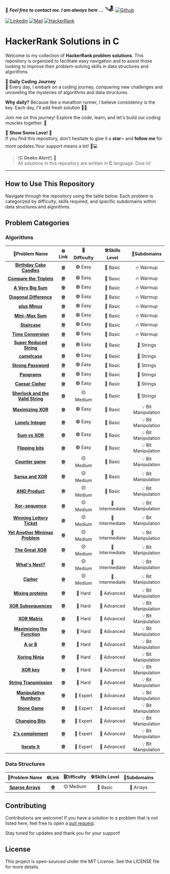 <!-- 

/* -------------------------------------------------------------------- */
/*                                                                      */
/*                          Comments                                    */
/*                                                                      */
/* -------------------------------------------------------------------- */

[1] HypeLink: 
              **<a href="Problem Solving/Algorithms/Basic/Problem 01.c">Problem </a>** 
              **[Problem A](Problem%20Solving/Algorithms/Basic/Problem%2001.c)** 
              ** for bold
              %20 for spaces
[2] emo
              ## Problem Categories

              ### Data Structures
              | Problem Name | Difficulty | Skills Level | Subdomains |
              |:------------:|:----------:|:------------:|:----------:|
              | 📊 **Problem A** | 🟢 Easy | 🌱 Basic | 🔗 Arrays |
              | 📊 **Problem B** | 🟡 Medium | 🚀 Intermediate | 🔗 Linked Lists |
              | 📈 **Problem C** | 🔴 Hard | 🌟 Advanced | 🌲 Trees |
              | ... | ... | ... | ... |

			  - Warmup: 🔥
			  - Implementation: 🛠️
			  - Strings: 🧵
			  - Sorting: 🔢
			  - Search: 🔍
			  - Graph Theory: 🌐
			  - Greedy: 💰
			  - Dynamic Programming: ⏳
			  - Constructive Algorithms: 🏗️
			  - Bit Manipulation: 💡
			  - Recursion: 🔁
			  - Game Theory: 🎲
			  - NP Complete: 🧩
			  - Debugging: 🐞
			  
			  For Data Structures:
			  - Arrays: 🔢
			  - Linked Lists: 🔗
			  - Trees: 🌲
			  - Balanced Trees: ⚖️
			  - Stacks: 📚
			  - Queues: 🚶‍♂️🚶‍♀️
			  - Heap: 🗑️
			  - Disjoint Set: 🧿
			  - Multiple Choice: ✅
			  - Trie: 🌳
			  - Advanced: 🚀
			  
			  Feel free to use these emojis to enhance the visual appeal of your README file and make it more intuitive. Happy coding! 🌟
			  
						  ### Algorithms
						  
						  🔍 Sorting 
						  🌐 Graph Theory 
						  🔄 Dynamic Programming 
			  
			  https://www.hackerrank.com/challenges/birthday-cake-candles/problem
			  Birthday Cake Candles

C
HackerRank
Algorithms
Data Structures
Problem Solving
Coding Challenges
C Programming
Learning C
Computer Science
Educational
-->
📝 ***Feel free to contact me. I am always here ...*** <img src="https://github.com/abd-elarhman/abd-elarhman/blob/main/assets/giphy.gif" width="30">  [![Github](https://img.shields.io/github/followers/abd-elarhman?label=Followers&style=social)](https://github.com/abd-elarhman)<br>
<br> [![Linkedin](https://img.shields.io/badge/LinkedIn-Abdelrahman%20Ahmed-blue?logo=Linkedin&logoColor=blue&labelColor=black)](https://www.linkedin.com/in/-abdelrahman-ahmed//) [![Mail](https://img.shields.io/badge/abdelrahman.ahmed0599@gmail.com-blue?logo=Gmail&logoColor=blue&labelColor=black)](mailto:abdelrahman.ahmed0599@gmail.com) [![HackerRank](https://img.shields.io/badge/HackerRank-abdelrahman_ah30-brightgreen?logo=HackerRank&logoColor=Green&labelColor=black)](https://www.hackerrank.com/profile/abdelrahman_ah30) </br>

# HackerRank Solutions in C

Welcome to my collection of **HackerRank problem solutions**. This repository is organized to facilitate easy navigation and to assist those looking to improve their problem-solving skills in data structures and algorithms.

🚀 **Daily Coding Journey**\
🌟 Every day, I embark on a coding journey, conquering new challenges and unraveling the mysteries of algorithms and data structures.

**Why daily?** Because like a marathon runner, I believe consistency is the key. Each day, I'll add fresh solution 🧠💡.

Join me on this journey! Explore the code, learn, and let's build our coding muscles together. 🤝

🌟 **Show Some Love!** 🌟\
If you find this repository, don't hesitate to give it a **star**⭐️ and **follow me** for more updates.Your support means a lot! 🌟💻


> [**C Geeks Alert!**] 🚨\
> All solutions in this repository are written in **C** language. Dive in!

---

## How to Use This Repository
Navigate through the repository using the table below. Each problem is categorized by difficulty, skills required, and specific subdomains within data structures and algorithms.

## Problem Categories

### Algorithms
|  📝**Problem Name** |  🌐**Link** |  🎚️**Difficulty** | 🛠️**Skills Level** | 📂**Subdomains** |
|:------------:|:----------:|:----------:|:------------:|:----------:|
| **<a href="Problem Solving/Algorithms/Basic/Birthday_Cake_Candles.c">Birthday Cake Candles </a>** | **<a href="https://www.hackerrank.com/challenges/birthday-cake-candles/problem">🌐 </a>** | 🟢 Easy | 🌱 Basic | 🔥 Warmup |
| **<a href="Problem Solving/Algorithms/Basic/Compare_the_Triplets.c">Compare the Triplets </a>** | **<a href="https://www.hackerrank.com/challenges/compare-the-triplets">🌐 </a>** | 🟢 Easy | 🌱 Basic | 🔥 Warmup |
| **<a href="Problem Solving/Algorithms/Basic/A Very Big Sum.c">A Very Big Sum </a>** | **<a href="https://www.hackerrank.com/challenges/a-very-big-sum/problem">🌐 </a>** | 🟢 Easy | 🌱 Basic | 🔥 Warmup |
| **<a href="Problem Solving/Algorithms/Basic/Diagonal Difference.c">Diagonal Difference </a>** | **<a href="https://www.hackerrank.com/challenges/diagonal-difference/problem">🌐 </a>** | 🟢 Easy | 🌱 Basic | 🔥 Warmup |
| **<a href="Problem Solving/Algorithms/Basic/plus Minus.c">plus Minus </a>** | **<a href="https://www.hackerrank.com/challenges/plus-minus/problem">🌐 </a>** | 🟢 Easy | 🌱 Basic | 🔥 Warmup |
| **<a href="Problem Solving/Algorithms/Basic/Mini-Max Sum.c">Mini-Max Sum </a>** | **<a href="https://www.hackerrank.com/challenges/mini-max-sum/problem">🌐 </a>** | 🟢 Easy | 🌱 Basic | 🔥 Warmup |
| **<a href="Problem Solving/Algorithms/Basic/Staircase.c">Staircase </a>** | **<a href="https://www.hackerrank.com/challenges/staircase/problem">🌐 </a>** | 🟢 Easy | 🌱 Basic | 🔥 Warmup |
| **<a href="Problem Solving/Algorithms/Basic/Time Conversion.c">Time Conversion</a>** | **<a href="https://www.hackerrank.com/challenges/time-conversion/problem">🌐 </a>** | 🟢 Easy | 🌱 Basic | 🔥 Warmup |
| **<a href="Problem Solving/Algorithms/Basic/Super Reduced String.c">Super Reduced String </a>** | **<a href="https://www.hackerrank.com/challenges/reduced-string/problem">🌐 </a>** | 🟢 Easy | 🌱 Basic | 🧵 Strings |
| **<a href="Problem Solving/Algorithms/Basic/camelcase.c">camelcase </a>** | **<a href="https://www.hackerrank.com/challenges/camelcase/problem">🌐 </a>** | 🟢 Easy | 🌱 Basic | 🧵 Strings |
| **<a href="Problem Solving/Algorithms/Basic/Strong Password.c">Strong Password </a>** | **<a href="https://www.hackerrank.com/challenges/strong-password/problem">🌐 </a>** | 🟢 Easy | 🌱 Basic | 🧵 Strings |
| **<a href="Problem Solving/Algorithms/Basic/Pangrams.c">Pangrams </a>** | **<a href="https://www.hackerrank.com/challenges/pangrams/problem">🌐 </a>** | 🟢 Easy | 🌱 Basic | 🧵 Strings |
| **<a href="Problem Solving/Algorithms/Basic/Caesar Cipher.c">Caesar Cipher </a>** | **<a href="https://www.hackerrank.com/challenges/caesar-cipher-1/problem">🌐 </a>** | 🟢 Easy | 🌱 Basic | 🧵 Strings |
| **<a href="Problem Solving/Algorithms/Basic/Sherlock and the Valid String.c">Sherlock and the Valid String</a>** | **<a href="https://www.hackerrank.com/challenges/sherlock-and-valid-string/problem">🌐 </a>** |   🟡 Medium | 🌱 Basic | 🧵 Strings |
| **<a href="Problem Solving/Algorithms/Basic/Maximizing XOR.c">Maximizing XOR</a>** | **<a href="https://www.hackerrank.com/challenges/maximizing-xor/problem">🌐 </a>** |   🟢 Easy | 🌱 Basic | 💡 Bit Manipulation |
| **<a href="Problem Solving/Algorithms/Basic/Lonely Integer.c">Lonely Integer</a>** | **<a href="https://www.hackerrank.com/challenges/lonely-integer/problem">🌐 </a>** |   🟢 Easy | 🌱 Basic | 💡 Bit Manipulation |
| **<a href="Problem Solving/Algorithms/Basic/Sum vs XOR.c">Sum vs XOR</a>** | **<a href="https://www.hackerrank.com/challenges/sum-vs-xor/problem">🌐 </a>** |   🟢 Easy | 🌱 Basic | 💡 Bit Manipulation |
| **<a href="Problem Solving/Algorithms/Basic/Flipping bits.c">Flipping bits</a>** | **<a href="https://www.hackerrank.com/challenges/flipping-bits/problem">🌐 </a>** |   🟢 Easy| 🌱 Basic | 💡 Bit Manipulation |
| **<a href="Problem Solving/Algorithms/Basic/Counter game.c">Counter game</a>** | **<a href="https://www.hackerrank.com/challenges/counter-game/problem">🌐 </a>** |  🟡 Medium| 🌱 Basic | 💡 Bit Manipulation |
| **<a href="Problem Solving/Algorithms/Basic/Sansa and XOR.c">Sansa and XOR</a>** | **<a href="https://www.hackerrank.com/challenges/sansa-and-xor/problem">🌐 </a>** |  🟡 Medium| 🌱 Basic | 💡 Bit Manipulation |
| **<a href="Problem Solving/Algorithms/Basic/AND Product.c">AND Product</a>** | **<a href="https://www.hackerrank.com/challenges/and-product/problem">🌐 </a>** |  🟡 Medium| 🌱 Basic | 💡 Bit Manipulation |
| **<a href="Problem Solving/Algorithms/Basic/Xor-sequence.c">Xor-sequence</a>** | **<a href="https://www.hackerrank.com/challenges/xor-se/problem">🌐 </a>** |  🟡 Medium| 🚀 Intermediate | 💡 Bit Manipulation |
| **<a href="Problem Solving/Algorithms/Basic/Winning Lottery Ticket.c">Winning Lottery Ticket</a>** | **<a href="https://www.hackerrank.com/challenges/winning-lottery-ticket/problem">🌐 </a>** |  🟡 Medium| 🚀 Intermediate | 💡 Bit Manipulation |
| **<a href="Problem Solving/Algorithms/Basic/Yet Another Minimax Problem.c">Yet Another Minimax Problem</a>** | **<a href="https://www.hackerrank.com/challenges/yet-another-minimax-problem/problem">🌐 </a>** |  🟡 Medium| 🚀 Intermediate | 💡 Bit Manipulation |
| **<a href="Problem Solving/Algorithms/Basic/The Great XOR.c">The Great XOR</a>** | **<a href="https://www.hackerrank.com/challenges/the-great-xor/problem">🌐 </a>** |  🟡 Medium| 🚀 Intermediate | 💡 Bit Manipulation |
| **<a href="Problem Solving/Algorithms/Basic/What's Next?.c">What's Next?</a>** | **<a href="https://www.hackerrank.com/challenges/whats-next/problem">🌐 </a>** |  🟡 Medium| 🚀 Intermediate | 💡 Bit Manipulation |
| **<a href="Problem Solving/Algorithms/Basic/Cipher.c">Cipher</a>** | **<a href="https://www.hackerrank.com/challenges/cipher/problem">🌐 </a>** |  🟡 Medium| 🚀 Intermediate | 💡 Bit Manipulation |
| **<a href="Problem Solving/Algorithms/Basic/Mixing proteins.c">Mixing proteins</a>** | **<a href="https://www.hackerrank.com/challenges/pmix/problem">🌐 </a>** | 🔴 Hard| 🌟 Advanced | 💡 Bit Manipulation |
| **<a href="Problem Solving/Algorithms/Basic/XOR Subsequences.c">XOR Subsequences</a>** | **<a href="https://www.hackerrank.com/challenges/xor-subsequence/problem">🌐 </a>** | 🔴 Hard| 🌟 Advanced | 💡 Bit Manipulation |
| **<a href="Problem Solving/Algorithms/Basic/XOR Matrix">XOR Matrix</a>** | **<a href="https://www.hackerrank.com/challenges/xor-matrix/problem">🌐 </a>** | 🔴 Hard| 🌟 Advanced | 💡 Bit Manipulation |
| **<a href="Problem Solving/Algorithms/Basic/Maximizing the Function.c">Maximizing the Function</a>** | **<a href="https://www.hackerrank.com/challenges/maximizing-the-function/problem">🌐 </a>** | 🔴 Hard| 🌟 Advanced | 💡 Bit Manipulation |
| **<a href="Problem Solving/Algorithms/Basic/A or B.c">A or B</a>** | **<a href="https://www.hackerrank.com/challenges/aorb/problem">🌐 </a>** | 🔴 Hard| 🌟 Advanced | 💡 Bit Manipulation |
| **<a href="Problem Solving/Algorithms/Basic/Xoring Ninja.c">Xoring Ninja</a>** | **<a href="https://www.hackerrank.com/challenges/xoring-ninja/problem">🌐 </a>** | 🔴 Hard| 🌟 Advanced | 💡 Bit Manipulation |
| **<a href="Problem Solving/Algorithms/Basic/XOR key.c">XOR key</a>** | **<a href="https://www.hackerrank.com/challenges/xor-key/problem">🌐 </a>** | 🔴 Hard| 🌟 Advanced | 💡 Bit Manipulation |
| **<a href="Problem Solving/Algorithms/Basic/String Transmission.c">String Transmission</a>** | **<a href="https://www.hackerrank.com/challenges/string-transmission/problem">🌐 </a>** | 🔴 Hard| 🌟 Advanced | 💡 Bit Manipulation || **<a href="Problem Solving/Algorithms/Basic/Hamming Distance.c">Hamming Distance</a>** | **<a href="https://www.hackerrank.com/challenges/hamming-distance/problem">🌐 </a>** | 🔴 Expert| 🌟 Advanced | 💡 Bit Manipulation |
| **<a href="Problem Solving/Algorithms/Basic/Manipulative Numbers.c">Manipulative Numbers</a>** | **<a href="https://www.hackerrank.com/challenges/manipulative-numbers/problem">🌐 </a>** | 🔴 Expert| 🌟 Advanced | 💡 Bit Manipulation |
| **<a href="Problem Solving/Algorithms/Basic/Stone Game.c">Stone Game</a>** | **<a href="https://www.hackerrank.com/challenges/stonegame/problem">🌐 </a>** | 🔴 Expert| 🌟 Advanced | 💡 Bit Manipulation |
| **<a href="Problem Solving/Algorithms/Basic/Changing Bits.c">Changing Bits</a>** | **<a href="https://www.hackerrank.com/challenges/changing-bits/problem">🌐 </a>** | 🔴 Expert| 🌟 Advanced | 💡 Bit Manipulation |
| **<a href="Problem Solving/Algorithms/Basic/2's complement.c">2's complement</a>** | **<a href="https://www.hackerrank.com/challenges/2s-complement/problem">🌐 </a>** | 🔴 Expert| 🌟 Advanced | 💡 Bit Manipulation |
| **<a href="Problem Solving/Algorithms/Basic/Iterate It.c">Iterate It</a>** | **<a href="https://www.hackerrank.com/challenges/iterate-it/problem">🌐 </a>** | 🔴 Expert| 🌟 Advanced | 💡 Bit Manipulation |


### Data Structures
|  📝**Problem Name** |  🌐**Link** |  🎚️**Difficulty** | 🛠️**Skills Level** | 📂**Subdomains** |
|:------------:|:----------:|:----------:|:------------:|:----------:|
| **<a href="Problem Solving/Data Structures/Basic/Sparse Arrays.c">Sparse Arrays </a>** | **<a href="https://www.hackerrank.com/challenges/sparse-arrays/problem">🌐 </a>** | 🟡 Medium | 🌱 Basic | 🔗 Arrays |


## Contributing
Contributions are welcome! If you have a solution to a problem that is not listed here, feel free to open a <a href="https://github.com/abd-elarhman/HackerRank/pulls">pull request</a></strong>.

Stay tuned for updates and thank you for your support!


## License
This project is open-sourced under the MIT License. See the LICENSE file for more details.
